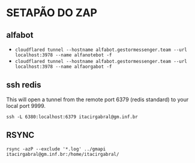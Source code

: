 # SETAPÃO DO ZAP

## alfabot
- `cloudflared tunnel --hostname alfabot.gestormessenger.team --url localhost:3978 --name alfanotebot -f`
- `cloudflared tunnel --hostname alfabot.gestormessenger.team --url localhost:3978 --name alfaorgabot -f`

## ssh redis
This will open a tunnel from the remote port 6379 (redis standard) to your local port 9999.
```
ssh -L 6380:localhost:6379 itacirgabral@gm.inf.br
```
## RSYNC
```
rsync -azP --exclude '*.log' ../gmapi itacirgabral@gm.inf.br:/home/itacirgabral/
```
